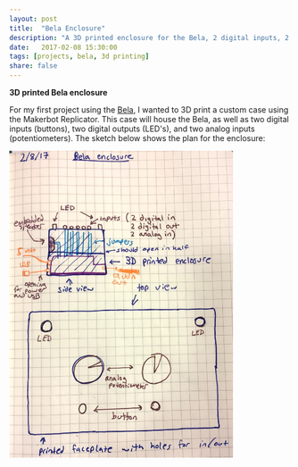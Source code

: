 ```yaml
---
layout: post
title:  "Bela Enclosure"
description: "A 3D printed enclosure for the Bela, 2 digital inputs, 2 digital outputs, and 2 analog inputs."
date:   2017-02-08 15:30:00
tags: [projects, bela, 3d printing]
share: false
---
```

**3D printed Bela enclosure**

For my first project using the [Bela](http://bela.io), I wanted to 3D print a custom case using the Makerbot Replicator. 
This case will house the Bela, as well as two digital inputs (buttons), two digital outputs (LED's), and two analog inputs (potentiometers). The sketch below shows the plan for the enclosure: 

<img src="/images/sketches/belaEnclosure.JPG" alt="Bela Enclosure" width="auto" height="550">
